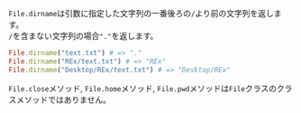 `File.dirname`は引数に指定した文字列の一番後ろの`/`より前の文字列を返します。  
`/`を含まない文字列の場合`"."`を返します。

```ruby
File.dirname("text.txt") # => "."
File.dirname("REx/text.txt") # => "REx"
File.dirname("Desktop/REx/text.txt") # => "Desktop/REx"
```

`File.close`メソッド, `File.home`メソッド, `File.pwd`メソッドは`File`クラスのクラスメソッドではありません。